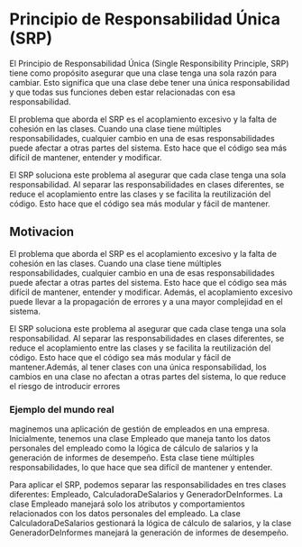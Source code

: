 # Principio de Responsabilidad Única (SRP)

El Principio de Responsabilidad Única (Single Responsibility Principle, SRP) tiene como propósito asegurar que una clase tenga una sola razón para cambiar. 
Esto significa que una clase debe tener una única responsabilidad y que todas sus funciones deben estar relacionadas con esa responsabilidad.

El problema que aborda el SRP es el acoplamiento excesivo y la falta de cohesión 
en las clases. Cuando una clase tiene múltiples responsabilidades, cualquier cambio en una de esas responsabilidades puede afectar a otras partes del sistema.
Esto hace que el código sea más difícil de mantener, entender y modificar.

El SRP soluciona este problema al asegurar que cada clase tenga una sola responsabilidad. Al separar las responsabilidades en clases diferentes, 
se reduce el acoplamiento entre las clases y se facilita la reutilización del código. Esto hace que el código sea más modular y fácil de mantener.

## Motivacion
El problema que aborda el SRP es el acoplamiento excesivo y la falta de cohesión en las clases. Cuando una clase tiene múltiples responsabilidades, cualquier cambio en una de esas responsabilidades puede afectar a otras partes del sistema.
Esto hace que el código sea más difícil de mantener, entender y modificar. Además, el acoplamiento excesivo puede llevar a la propagación de errores y a una mayor complejidad en el sistema.

El SRP soluciona este problema al asegurar que cada clase tenga una sola responsabilidad. Al separar las responsabilidades en clases diferentes,
se reduce el acoplamiento entre las clases y se facilita la reutilización del código. Esto hace que el código sea más modular y fácil de mantener.Además, al tener clases con una única responsabilidad,
los cambios en una clase no afectan a otras partes del sistema, lo que reduce el riesgo de introducir errores

### Ejemplo del mundo real

maginemos una aplicación de gestión de empleados en una empresa. Inicialmente, tenemos una clase Empleado que maneja tanto los datos personales del empleado como la lógica de cálculo de salarios y 
la generación de informes de desempeño. Esta clase tiene múltiples responsabilidades, lo que hace que sea difícil de mantener y entender.

Para aplicar el SRP, podemos separar las responsabilidades en tres clases diferentes: Empleado, CalculadoraDeSalarios y GeneradorDeInformes. La clase Empleado manejará solo los atributos y comportamientos relacionados con los datos personales del empleado.
La clase CalculadoraDeSalarios gestionará la lógica de cálculo de salarios, y la clase GeneradorDeInformes manejará la generación de informes de desempeño. 









